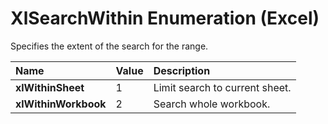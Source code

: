 
# XlSearchWithin Enumeration (Excel)

Specifies the extent of the search for the range.



|**Name**|**Value**|**Description**|
|:-----|:-----|:-----|
|**xlWithinSheet**|1|Limit search to current sheet.|
|**xlWithinWorkbook**|2|Search whole workbook.|
